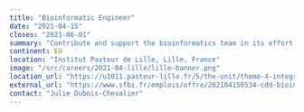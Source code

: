 ```yaml
---
title: "Bioinformatic Engineer"
date: "2021-04-15"
closes: "2021-06-01"
summary: "Contribute and support the bioinformatics team in its effort to develop bioinformatic tools and procedures allowing to provide manageable information to biologists."
continent: EU
location: "Institut Pasteur de Lille, Lille, France"
image: "/src/careers/2021-04-lille/lille-banner.png"
location_url: "https://u1011.pasteur-lille.fr/5/the-unit/theme-4-integrated-molecular-analysis-of-gene-expression-in-liver-diseases/"
external_url: "https://www.sfbi.fr/emplois/offre/202104150534-cdd-bioinformatic-engineer"
contact: "Julie Dubois-Chevalier"
---
```

